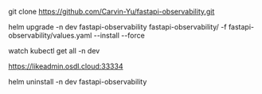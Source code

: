 git clone https://github.com/Carvin-Yu/fastapi-observability.git

helm upgrade -n dev fastapi-observability fastapi-observability/ -f fastapi-observability/values.yaml --install --force

watch kubectl get all -n dev

https://likeadmin.osdl.cloud:33334

helm uninstall -n dev fastapi-observability

